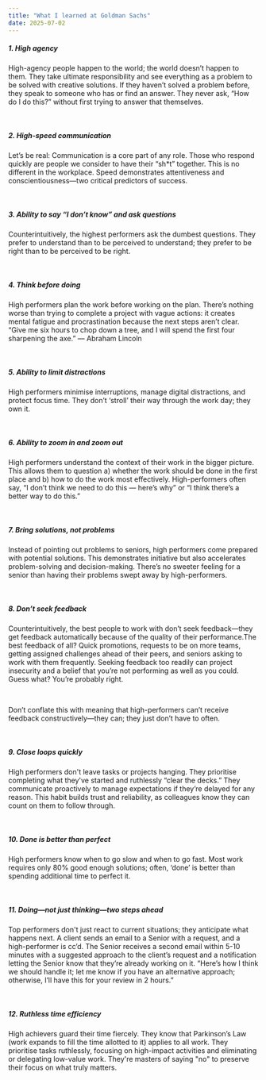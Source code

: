 ```yaml
---
title: "What I learned at Goldman Sachs"
date: 2025-07-02
---
```


<h5 id=""><strong id="">1. High agency</strong></h5><p id="">High-agency people happen to the world; the world doesn’t happen to them. They take ultimate responsibility and see everything as a problem to be solved with creative solutions. If they haven’t solved a problem before, they speak to someone who has or find an answer. They never ask, “How do I do this?” without first trying to answer that themselves.</p><p>‍</p><h5 id=""><strong id="">2. High-speed communication</strong>‍</h5><p id="">Let’s be real: Communication is a core part of any role. Those who respond quickly are people we consider to have their “sh*t” together. This is no different in the workplace. Speed demonstrates attentiveness and conscientiousness—two critical predictors of success.</p><p>‍</p><h5 id=""><strong id="">3. Ability to say “I don’t know” and ask questions</strong></h5><p id="">Counterintuitively, the highest performers ask the dumbest questions. They prefer to understand than to be perceived to understand; they prefer to be right than to be perceived to be right. </p><p>‍</p><h5 id=""><strong id="">4. Think before doing</strong></h5><p id="">High performers plan the work before working on the plan. There’s nothing worse than trying to complete a project with vague actions: it creates mental fatigue and procrastination because the next steps aren’t clear. “Give me six hours to chop down a tree, and I will spend the first four sharpening the axe.” —&nbsp;Abraham Lincoln</p><p>‍</p><h5 id=""><strong id="">5. Ability to limit distractions</strong></h5><p id="">High performers minimise interruptions, manage digital distractions, and protect focus time. They don’t ‘stroll’ their way through the work day; they own it.</p><p>‍</p><h5 id=""><strong id="">6. Ability to zoom in and zoom out<br></strong></h5><p id="">High performers understand the context of their work in the bigger picture. This allows them to question a) whether the work should be done in the first place and b) how to do the work most effectively. High-performers often say, “I don’t think we need to do this —&nbsp;here’s why” or “I think there’s a better way to do this.”</p><p>‍</p><h5 id=""><strong id="">7. Bring solutions, not problems</strong></h5><p id="">Instead of pointing out problems to seniors, high performers come prepared with potential solutions. This demonstrates initiative but also accelerates problem-solving and decision-making. There’s no sweeter feeling for a senior than having their problems swept away by high-performers.</p><p>‍</p><h5 id=""><strong id="">8. Don’t seek feedback</strong></h5><p id="">Counterintuitively, the best people to work with don’t seek feedback—they get feedback automatically because of the quality of their performance.The best feedback of all? Quick promotions, requests to be on more teams, getting assigned challenges ahead of their peers, and seniors asking to work with them frequently. Seeking feedback too readily can project insecurity and a belief that you’re not performing as well as you could. Guess what? You’re probably right. </p><p>‍</p><p id="">Don’t conflate this with meaning that high-performers can’t receive feedback constructively—they can; they just don’t have to often.</p><p>‍</p><h5 id=""><strong id="">9. Close loops quickly</strong></h5><p id="">High performers don't leave tasks or projects hanging. They prioritise completing what they've started and ruthlessly “clear the decks.” They communicate proactively to manage expectations if they’re delayed for any reason. This habit builds trust and reliability, as colleagues know they can count on them to follow through.</p><p>‍</p><h5 id=""><strong id="">10. Done is better than perfect</strong></h5><p id="">High performers know when to go slow and when to go fast. Most work requires only 80% good enough solutions; often, ‘done’ is better than spending additional time to perfect it. </p><p>‍</p><h5 id=""><strong id="">11. Doing—not just thinking—two steps ahead</strong></h5><p id="">Top performers don't just react to current situations; they anticipate what happens next. A client sends an email to a Senior with a request, and a high-performer is cc’d. The Senior receives a second email within 5-10 minutes with a suggested approach to the client’s request and a notification letting the Senior know that they’re already working on it. “Here’s how I think we should handle it; let me know if you have an alternative approach; otherwise, I’ll have this for your review in 2 hours.” </p><p>‍</p><h5 id=""><strong id="">12. Ruthless time efficiency</strong></h5><p id="">High achievers guard their time fiercely. They know that Parkinson’s Law (work expands to fill the time allotted to it) applies to all work. They prioritise tasks ruthlessly, focusing on high-impact activities and eliminating or delegating low-value work. They're masters of saying "no" to preserve their focus on what truly matters.</p>